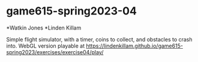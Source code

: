 # game615-spring2023-04
 
*Watkin Jones   *Linden Killam

Simple flight simulator, with a timer, coins to collect, and obstacles to crash into. WebGL version playable at https://lindenkillam.github.io/game615-spring2023/exercises/exercise04/play/